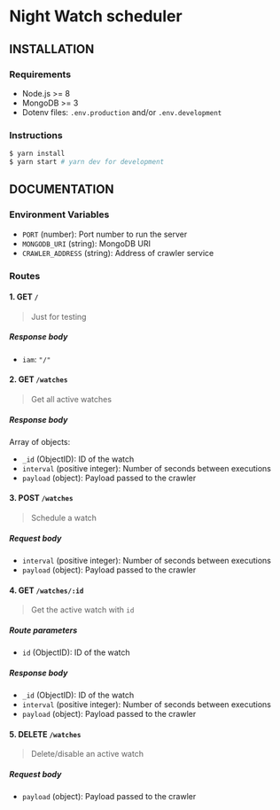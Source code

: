 # Night Watch scheduler

## INSTALLATION

### Requirements

- Node.js >= 8
- MongoDB >= 3
- Dotenv files: `.env.production` and/or `.env.development`

### Instructions

```bash
$ yarn install
$ yarn start # yarn dev for development
```

## DOCUMENTATION

### Environment Variables

- `PORT` (number): Port number to run the server
- `MONGODB_URI` (string): MongoDB URI
- `CRAWLER_ADDRESS` (string): Address of crawler service

### Routes

#### 1. GET `/`

> Just for testing

##### Response body

- `iam`: `"/"`

#### 2. GET `/watches`

> Get all active watches

##### Response body

Array of objects:

- `_id` (ObjectID): ID of the watch
- `interval` (positive integer): Number of seconds between executions
- `payload` (object): Payload passed to the crawler

#### 3. POST `/watches`

> Schedule a watch

##### Request body

- `interval` (positive integer): Number of seconds between executions
- `payload` (object): Payload passed to the crawler

#### 4. GET `/watches/:id`

> Get the active watch with `id`

##### Route parameters

- `id` (ObjectID): ID of the watch

##### Response body

- `_id` (ObjectID): ID of the watch
- `interval` (positive integer): Number of seconds between executions
- `payload` (object): Payload passed to the crawler

#### 5. DELETE `/watches`

> Delete/disable an active watch

##### Request body

- `payload` (object): Payload passed to the crawler
